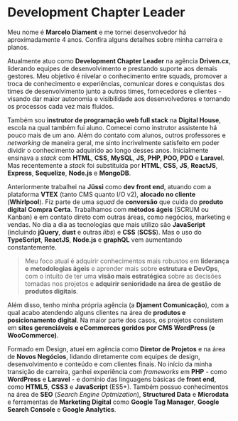 # Development Chapter Leader

Meu nome é **Marcelo Diament** e me tornei desenvolvedor há aproximadamente 4 anos. Confira alguns detalhes sobre minha carreira e planos.

Atualmente atuo como **Development Chapter Leader** na agência **Driven.cx**, liderando equipes de desenvolvimento e prestando suporte aos demais gestores. Meu objetivo é nivelar o conhecimento entre squads, promover a troca de conhecimento e experiências, comunicar dores e conquistas dos times de desenvolvimento junto a outros times, fornecedores e clientes - visando dar maior autonomia e visibilidade aos desenvolvedores e tornando os processos cada vez mais fluidos.

Também sou **instrutor de programação web full stack** na **Digital House**, escola na qual também fui aluno. Comecei como instrutor assistente há pouco mais de um ano. Além do contato com alunos, outros professores e _networking_ de maneira geral, me sinto incrivelmente satisfeito em poder dividir o conhecimento adquirido ao longo desses anos. Inicialmente ensinava a _stack_ com **HTML**, **CSS**, **MySQL**, **JS**, **PHP, POO, PDO** e **Laravel**. Mas recentemente a _stack_ foi substituida por **HTML**, **CSS**, **JS**, **ReactJS**, **Express**, **Sequelize**, **Node.js** e **MongoDB**.

Anteriormente trabalhei na **Jüssi** como **dev front end**, atuando com a plataforma **VTEX** (tanto CMS quanto I/O v2), **alocado no cliente** (**Whirlpool**). Fiz parte de uma _squad_ de **conversão** que cuida do **produto digital** **Compra Certa**. Trabalhamos com **métodos ágeis** (SCRUM ou Kanban) e em contato direto com outras áreas, como negócios, marketing e vendas. No dia a dia as tecnologias que mais utilizo são **JavaScript** (incluindo **jQuery**, **dust** e outras _libs_) e **CSS** (**SCSS**). Mas o uso do **TypeScript**, **ReactJS**, **Node.js** e **graphQL** vem aumentando constantemente.

> Meu foco atual é adquirir conhecimentos mais robustos em **liderança e metodologias ágeis** e aprender mais sobre **estrutura e DevOps**, com o intuito de ter uma **visão mais estratégica** sobre as decisões tomadas nos projetos e **adquirir senioridade na área de gestão de produtos digitais**.

Além disso, tenho minha própria agência (a **Djament Comunicação**), com a qual acabo atendendo alguns clientes na área de **produtos e posicionamento digital**. Na maior parte dos casos, os projetos consistem em **sites gerenciáveis e eCommerces geridos por CMS WordPress (e WooCommerce)**.

Formado em Design, atuei em agência como **Diretor de Projetos** e na área de **Novos Negócios**, lidando diretamente com equipes de design, desenvolvimento e conteúdo e com clientes finais. No início da minha transição de carreira, ganhei experiência com _frameworks_ em **PHP** - como **WordPress** e **Laravel** - e domínio das linguagens básicas de **front end**, como **HTML5**, **CSS3** e **JavaScript** (ES5+). Também possuo conhecimentos na área de **SEO** (_Search Engine Optmization_), **Structured Data** e **Microdata** e ferramentas de **Marketing Digital** como **Google Tag Manager**, **Google Search Console** e **Google Analytics**.

